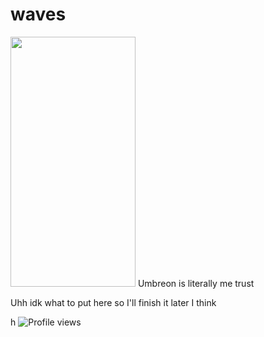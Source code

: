 # waves

<img src="https://github.com/user-attachments/assets/241909b7-a17d-4108-9182-37ceff797be6" width="200" height="400"/> Umbreon is literally me trust

Uhh idk what to put here so I'll finish it later I think

h
![Profile views](https://komarev.com/ghpvc/?username=CynDotEXE)

